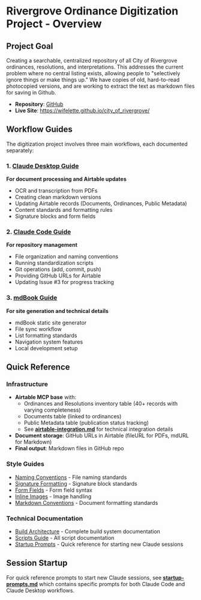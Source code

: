 # Rivergrove Ordinance Digitization Project - Overview

## Project Goal

Creating a searchable, centralized repository of all City of Rivergrove ordinances, resolutions, and interpretations. This addresses the current problem where no central listing exists, allowing people to "selectively ignore things or make things up." We have copies of old, hard-to-read photocopied versions, and are working to extract the text as markdown files for saving in Github.

- **Repository**: [GitHub](https://github.com/wifelette/city_of_rivergrove)
- **Live Site**: https://wifelette.github.io/city_of_rivergrove/

## Workflow Guides

The digitization project involves three main workflows, each documented separately:

### 1. [Claude Desktop Guide](claude-desktop-guide.md)
**For document processing and Airtable updates**
- OCR and transcription from PDFs
- Creating clean markdown versions
- Updating Airtable records (Documents, Ordinances, Public Metadata)
- Content standards and formatting rules
- Signature blocks and form fields

### 2. [Claude Code Guide](claude-code-guide.md)  
**For repository management**
- File organization and naming conventions
- Running standardization scripts
- Git operations (add, commit, push)
- Providing GitHub URLs for Airtable
- Updating Issue #3 for progress tracking

### 3. [mdBook Guide](mdbook-guide.md)
**For site generation and technical details**
- mdBook static site generator
- File sync workflow
- List formatting standards
- Navigation system features
- Local development setup

## Quick Reference

### Infrastructure
- **Airtable MCP base** with:
  - Ordinances and Resolutions inventory table (40+ records with varying completeness)
  - Documents table (linked to ordinances)
  - Public Metadata table (publication status tracking)
  - See **[airtable-integration.md](airtable-integration.md)** for technical integration details
- **Document storage**: GitHub URLs in Airtable (fileURL for PDFs, mdURL for Markdown)
- **Final output**: Markdown files in GitHub repo

### Style Guides
- [Naming Conventions](styles/naming-conventions.md) - File naming standards
- [Signature Formatting](styles/signature-formatting.md) - Signature block standards
- [Form Fields](styles/form-fields.md) - Form field syntax
- [Inline Images](styles/inline-images.md) - Image handling
- [Markdown Conventions](markdown-conventions.md) - Document formatting standards

### Technical Documentation
- [Build Architecture](build-architecture.md) - Complete build system documentation
- [Scripts Guide](../scripts/SCRIPTS-GUIDE.md) - All script documentation
- [Startup Prompts](startup-prompts.md) - Quick reference for starting new Claude sessions

## Session Startup

For quick reference prompts to start new Claude sessions, see **[startup-prompts.md](startup-prompts.md)** which contains specific prompts for both Claude Code and Claude Desktop workflows.